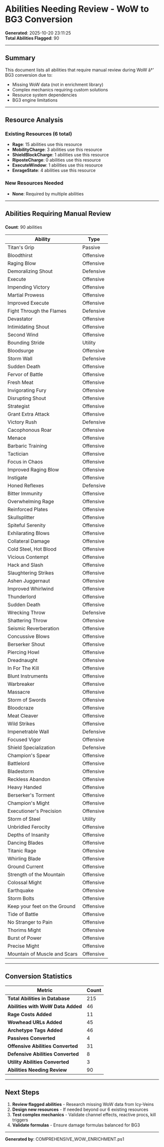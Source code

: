 ﻿# Abilities Needing Review - WoW to BG3 Conversion

**Generated**: 2025-10-20 23:11:25  
**Total Abilities Flagged**: 90

---

## Summary

This document lists all abilities that require manual review during WoW â†’ BG3 conversion due to:
- Missing WoW data (not in enrichment library)
- Complex mechanics requiring custom solutions
- Resource system dependencies
- BG3 engine limitations

---

## Resource Analysis

### Existing Resources (6 total)

- **Rage**: 15 abilities use this resource
- **MobilityCharge**: 3 abilities use this resource
- **ShieldBlockCharge**: 1 abilities use this resource
- **RiposteCharge**: 0 abilities use this resource
- **ExecuteWindow**: 1 abilities use this resource
- **EnrageState**: 4 abilities use this resource

### New Resources Needed

- **None**: Required by multiple abilities

---

## Abilities Requiring Manual Review

### 

**Count**: 90 abilities

| Ability | Type |
|---------|------|
| Titan's Grip | Passive |
| Bloodthirst | Offensive |
| Raging Blow | Offensive |
| Demoralizing Shout | Defensive |
| Execute | Offensive |
| Impending Victory | Offensive |
| Martial Prowess | Offensive |
| Improved Execute | Offensive |
| Fight Through the Flames | Defensive |
| Devastator | Offensive |
| Intimidating Shout | Offensive |
| Second Wind | Offensive |
| Bounding Stride | Utility |
| Bloodsurge | Offensive |
| Storm Wall | Defensive |
| Sudden Death | Offensive |
| Fervor of Battle | Offensive |
| Fresh Meat | Offensive |
| Invigorating Fury | Offensive |
| Disrupting Shout | Offensive |
| Strategist | Offensive |
| Grant Extra Attack | Offensive |
| Victory Rush | Defensive |
| Cacophonous Roar | Offensive |
| Menace | Offensive |
| Barbaric Training | Offensive |
| Tactician | Offensive |
| Focus in Chaos | Offensive |
| Improved Raging Blow | Offensive |
| Instigate | Offensive |
| Honed Reflexes | Defensive |
| Bitter Immunity | Offensive |
| Overwhelming Rage | Offensive |
| Reinforced Plates | Offensive |
| Skullsplitter | Offensive |
| Spiteful Serenity | Offensive |
| Exhilarating Blows | Offensive |
| Collateral Damage | Offensive |
| Cold Steel, Hot Blood | Offensive |
| Vicious Contempt | Offensive |
| Hack and Slash | Offensive |
| Slaughtering Strikes | Offensive |
| Ashen Juggernaut | Offensive |
| Improved Whirlwind | Offensive |
| Thunderlord | Offensive |
| Sudden Death | Offensive |
| Wrecking Throw | Defensive |
| Shattering Throw | Offensive |
| Seismic Reverberation | Offensive |
| Concussive Blows | Offensive |
| Berserker Shout | Offensive |
| Piercing Howl | Offensive |
| Dreadnaught | Offensive |
| In For The Kill | Offensive |
| Blunt Instruments | Offensive |
| Warbreaker | Offensive |
| Massacre | Offensive |
| Storm of Swords | Offensive |
| Bloodcraze | Offensive |
| Meat Cleaver | Offensive |
| Wild Strikes | Offensive |
| Impenetrable Wall | Defensive |
| Focused Vigor | Offensive |
| Shield Specialization | Defensive |
| Champion's Spear | Offensive |
| Battlelord | Offensive |
| Bladestorm | Offensive |
| Reckless Abandon | Offensive |
| Heavy Handed | Offensive |
| Berserker's Torment | Offensive |
| Champion's Might | Offensive |
| Executioner's Precision | Offensive |
| Storm of Steel | Utility |
| Unbridled Ferocity | Offensive |
| Depths of Insanity | Offensive |
| Dancing Blades | Offensive |
| Titanic Rage | Offensive |
| Whirling Blade | Offensive |
| Ground Current | Offensive |
| Strength of the Mountain | Offensive |
| Colossal Might | Offensive |
| Earthquake | Offensive |
| Storm Bolts | Offensive |
| Keep your feet on the Ground | Offensive |
| Tide of Battle | Offensive |
| No Stranger to Pain | Offensive |
| Thorims Might | Offensive |
| Burst of Power | Offensive |
| Precise Might | Offensive |
| Mountain of Muscle and Scars | Offensive |


---

## Conversion Statistics

| Metric | Count |
|--------|-------|
| **Total Abilities in Database** | 215 |
| **Abilities with WoW Data Added** | 46 |
| **Rage Costs Added** | 11 |
| **Wowhead URLs Added** | 45 |
| **Archetype Tags Added** | 46 |
| **Passives Converted** | 4 |
| **Offensive Abilities Converted** | 31 |
| **Defensive Abilities Converted** | 8 |
| **Utility Abilities Converted** | 3 |
| **Abilities Needing Review** | 90 |

---

## Next Steps

1. **Review flagged abilities** - Research missing WoW data from Icy-Veins
2. **Design new resources** - If needed beyond our 6 existing resources
3. **Test complex mechanics** - Validate channel effects, reactive procs, kill triggers
4. **Validate formulas** - Ensure damage formulas balanced for BG3

---

**Generated by**: COMPREHENSIVE_WOW_ENRICHMENT.ps1
